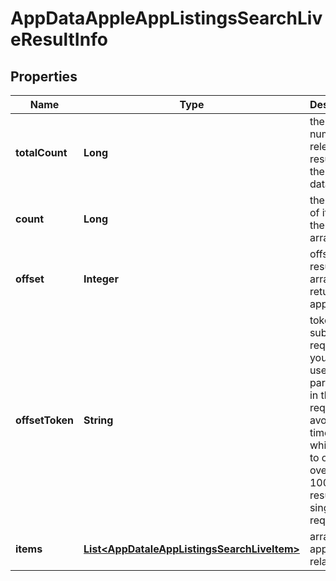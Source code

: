 

# AppDataAppleAppListingsSearchLiveResultInfo


## Properties

| Name | Type | Description | Notes |
|------------ | ------------- | ------------- | -------------|
|**totalCount** | **Long** | the total number of relevant results in the database |  [optional] |
|**count** | **Long** | the number of items in the results array |  [optional] |
|**offset** | **Integer** | offset in the results array of returned apps |  [optional] |
|**offsetToken** | **String** | token for subsequent requests you can use this parameter in the POST request to avoid timeouts while trying to obtain over 100,000 results in a single request |  [optional] |
|**items** | [**List&lt;AppDataleAppListingsSearchLiveItem&gt;**](AppDataleAppListingsSearchLiveItem.md) | array of apps and related data |  [optional] |



